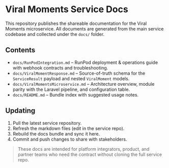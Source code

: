 # Viral Moments Service Docs

This repository publishes the shareable documentation for the Viral Moments microservice. All documents are generated from the main service codebase and collected under the `docs/` folder.

## Contents

- `docs/RunPodIntegration.md` – RunPod deployment & operations guide with webhook contracts and troubleshooting.
- `docs/ViralMomentResponse.md` – Source-of-truth schema for the `ServiceResult` payload and nested `ViralMoment` models.
- `docs/ViralMomentsMicroservice.md` – Architecture overview, module parity with the Laravel pipeline, and configuration table.
- `docs/README.md` – Bundle index with suggested usage notes.

## Updating

1. Pull the latest service repository.
2. Refresh the markdown files (edit in the service repo).
3. Rebuild the docs bundle and sync it here.
4. Commit and push changes to share with stakeholders.

> These docs are intended for platform integrators, product, and partner teams who need the contract without cloning the full service repo.
